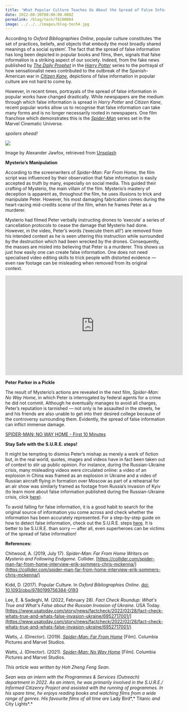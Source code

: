 ```yaml
---
title: 'What Popular Culture Teaches Us About the Spread of False Information'
date: 2022-08-30T08:00:00.000Z
permalink: /blog/tech/TECH0004
image: ../../../images/blog-tech4.jpg
---
```


According to *Oxford Bibliographies Online*, popular culture constitutes ‘the set of practices, beliefs, and objects that embody the most broadly shared meanings of a social system’. The fact that the spread of false information has long been depicted in popular books and films, then, signals that false information is a striking aspect of our society. Indeed, from the fake news published by *[The Daily Prophet](https://www.newstatesman.com/politics/2017/06/boy-who-lies-what-daily-prophet-can-teach-us-about-fake-news)* in the *[Harry Potter](http://catalogue.nlb.gov.sg/cgi-bin/spydus.exe/ENQ/WPAC/BIBENQ?SETLVL=&BRN=13720061)* series to the portrayal of how sensationalist news contributed to the outbreak of the Spanish-American war in *[Citizen Kane](http://catalogue.nlb.gov.sg/cgi-bin/spydus.exe/ENQ/WPAC/BIBENQ?SETLVL=1&BRN=7677705)*, depictions of false information in popular culture are not hard to come by.

 

However, in recent times, portrayals of the spread of false information in popular works have changed drastically. While newspapers are the medium through which false information is spread in *Harry Potter* and *Citizen Kane*, recent popular works allow us to recognise that false information can take many forms and is no longer necessarily rooted in newspapers. One film franchise which demonstrates this is the *[Spider-Man](http://catalogue.nlb.gov.sg/cgi-bin/spydus.exe/ENQ/WPAC/BIBENQ?SETLVL=1&BRN=204001413)* series set in the Marvel Cinematic Universe.

 

*spoilers ahead!*

![](../../../images/blog-tech4.jpg)

Image by Alexander Jawfox, retrieved from [Unsplash](https://unsplash.com/photos/V0zU9A_Zq9A)

 

**Mysterio’s Manipulation**

 

According to the screenwriters of *Spider-Man: Far From Home*, the film script was influenced by their observation that false information is easily accepted as truth by many, especially on social media. This guided their crafting of Mysterio, the main villain of the film. Mysterio’s mastery of deception is apparent as, throughout the film, he uses illusions to trick and manipulate Peter. However, his most damaging fabrication comes during the heart-racing mid-credits scene of the film, when he frames Peter as a murderer.

 

Mysterio had filmed Peter verbally instructing drones to ‘execute’ a series of cancellation protocols to cease the damage that Mysterio had done. However, in the video, Peter’s words (‘execute them all!’) are removed from his intended context as he is seen uttering this instruction while surrounded by the destruction which had been wrecked by the drones. Consequently, the masses are misled into believing that Peter is a murderer. This shows us just how easily one can create false information. One does not need specialised video editing skills to trick people with distorted evidence — even raw footage can be misleading when removed from its original context.

 

<iframe width="560" height="315" src="https://www.youtube.com/embed/wjczS3bXpfM" title="YouTube video player" frameborder="0" allow="accelerometer; autoplay; clipboard-write; encrypted-media; gyroscope; picture-in-picture" allowfullscreen></iframe>

 

**Peter Parker in a Pickle**

 

The result of Mysterio’s actions are revealed in the next film, *Spider-Man: No Way Home*, in which Peter is interrogated by federal agents for a crime he did not commit. Although he eventually manages to avoid all charges, Peter’s reputation is tarnished — not only is he assaulted in the streets, he and his friends are also unable to get into their desired college because of the controversy surrounding them. Evidently, the spread of false information can inflict immense damage.

 

[SPIDER-MAN: NO WAY HOME - First 10 Minutes](https://www.youtube.com/watch?v=ww_Vz7-buOk)

 

**Stay Safe with the S.U.R.E. steps!**

 

It might be tempting to dismiss Peter’s mishap as merely a work of fiction but, in the real world, quotes, images and videos have in fact been taken out of context to stir up public opinion. For instance, during the Russian-Ukraine crisis, many misleading videos were circulated online: a video of an explosion in China was framed as an explosion in Ukraine and a video of Russian aircraft flying in formation over Moscow as part of a rehearsal for an air show was similarly framed as footage from Russia’s invasion of Kyiv (to learn more about false information published during the Russian-Ukraine crisis, click [here](https://sure.nlb.gov.sg/read-to-be-sure/issue4-ukraine/)).

 

To avoid falling for false information, it is a good habit to search for the original source of information you come across and check whether the information has been accurately represented. For a step-by-step guide on how to detect false information, check out the S.U.R.E. steps [here](https://sure.nlb.gov.sg/about-us/sure-campaign/). It is better to be S.U.R.E. than sorry — after all, even superheroes can be victims of the spread of false information!

 

**References:**

Chitwood, A. (2019, July 17). *Spider-Man: Far From Home Writers on Mysterio and Following Endgame.* Collider. [https://collider.com/spider-man-far-from-home-interview-erik-sommers-chris-mckenna/](https://collider.com/spider-man-far-from-home-interview-erik-sommers-chris-mckenna/)

Kidd, D. (2017). Popular Culture. In *Oxford Bibliographies Online*. [doi: 10.1093/obo/9780199756384-0193](https://www.oxfordbibliographies.com/view/document/obo-9780199756384/obo-9780199756384-0193.xml)

Lee, E. & Sadeghi, M. (2022, February 28). *Fact Check Roundup: What's True and What's False about the Russian Invasion of Ukraine.* USA Today. [https://www.usatoday.com/story/news/factcheck/2022/02/28/fact-check-whats-true-and-whats-false-invasion-ukraine/6952717001/](https://www.usatoday.com/story/news/factcheck/2022/02/28/fact-check-whats-true-and-whats-false-invasion-ukraine/6952717001/)

Watts, J. (Director). (2019). [*Spider-Man: Far From Home*](https://www.rottentomatoes.com/m/spider_man_far_from_home) [Film]. Columbia Pictures and Marvel Studios.

Watts, J. (Director). (2021). [*Spider-Man: No Way Home*](https://www.rottentomatoes.com/m/spider_man_no_way_home) [Film]. Columbia Pictures and Marvel Studios.

 

*This article was written by Hoh Zheng Feng Sean*.

 

*Sean was an intern with the Programmes & Services (Outreach) department in 2022. As an intern, he was primarily involved in the S.U.R.E./ Informed Citizenry Project and assisted with the running of programmes. In his spare time, he enjoys reading books and watching films from a wide range of genres. His favourite films of all time are* Lady Bird*,* Titanic *and* City Lights*.*